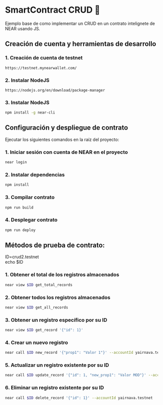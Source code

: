 # SmartContract CRUD 📖 

Ejemplo base de como implementar un CRUD en un contrato intelignete de NEAR usando JS.

## Creación de cuenta y herramientas de desarrollo

### 1. Creación de cuenta de testnet

    https://testnet.mynearwallet.com/

### 2. Instalar NodeJS

    https://nodejs.org/en/download/package-manager

### 3. Instalar NodeJS

```bash
npm install -g near-cli
```

## Configuración y despliegue de contrato

Ejecutar los siguientes comandos en la raíz del proyecto:

### 1. Iniciar sesión con cuenta de NEAR en el proyecto

```bash
near login
```

### 2. Instalar dependencias

```bash
npm install
```

### 3. Compilar contrato

```bash
npm run build
```

### 4. Desplegar contrato

```bash
npm run deploy
```

## Métodos de prueba de contrato:

ID=crud2.testnet</br>
echo $ID

### 1. Obtener el total de los registros almacenados

```bash
near view $ID get_total_records 
```

### 2. Obtener todos los registros almacenados

```bash
near view $ID get_all_records 
```

### 3. Obtener un registro específico por su ID

```bash
near view $ID get_record '{"id": 1}'
```

### 4. Crear un nuevo registro

```bash
near call $ID new_record '{"prop1": "Valor 1"}' --accountId yairnava.testnet
```

### 5. Actualizar un registro existente por su ID

```bash
near call $ID update_record '{"id": 1, "new_prop1": "Valor MOD"}' --accountId yairnava.testnet
```

### 6. Eliminar un registro existente por su ID

```bash
near call $ID delete_record '{"id": 1}' --accountId yairnava.testnet
```
